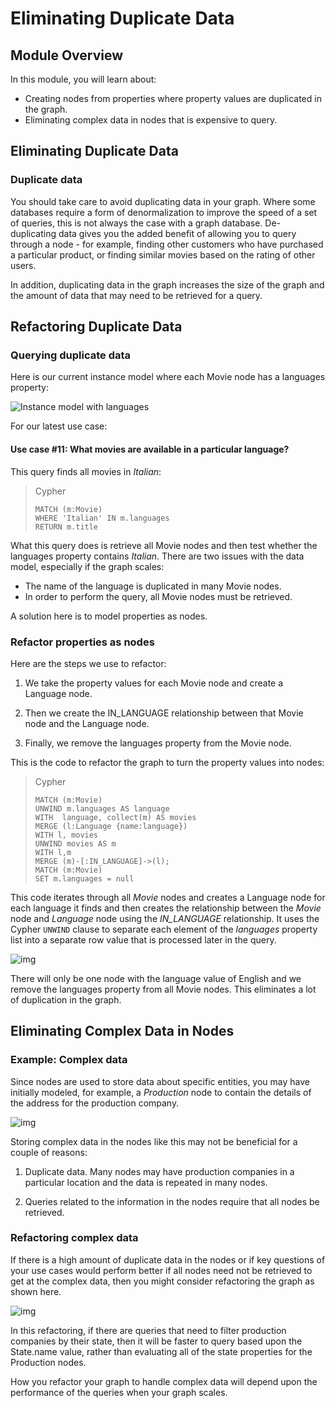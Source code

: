 # Eliminating Duplicate Data

## Module Overview

In this module, you will learn about:

- Creating nodes from properties where property values are duplicated in the graph.
- Eliminating complex data in nodes that is expensive to query.

## Eliminating Duplicate Data

### Duplicate data

You should take care to avoid duplicating data in your graph. Where some databases require a form of denormalization to improve the speed of a set of queries, this is not always the case with a graph database. De-duplicating data gives you the added benefit of allowing you to query through a node - for example, finding other customers who have purchased a particular product, or finding similar movies based on the rating of other users.

In addition, duplicating data in the graph increases the size of the graph and the amount of data that may need to be retrieved for a query.

## Refactoring Duplicate Data

### Querying duplicate data

Here is our current instance model where each Movie node has a languages property:

![Instance model with languages](./img/1.png)

For our latest use case:

#### Use case #11: What movies are available in a particular language?

This query finds all movies in _Italian_:

> Cypher
>
> ```cypher
> MATCH (m:Movie)
> WHERE 'Italian' IN m.languages
> RETURN m.title
> ```

What this query does is retrieve all Movie nodes and then test whether the languages property contains _Italian_. There are two issues with the data model, especially if the graph scales:

- The name of the language is duplicated in many Movie nodes.
- In order to perform the query, all Movie nodes must be retrieved.

A solution here is to model properties as nodes.

### Refactor properties as nodes

Here are the steps we use to refactor:

1. We take the property values for each Movie node and create a Language node.

2. Then we create the IN_LANGUAGE relationship between that Movie node and the Language node.

3. Finally, we remove the languages property from the Movie node.

This is the code to refactor the graph to turn the property values into nodes:

> Cypher
>
> ```cypher
> MATCH (m:Movie)
> UNWIND m.languages AS language
> WITH  language, collect(m) AS movies
> MERGE (l:Language {name:language})
> WITH l, movies
> UNWIND movies AS m
> WITH l,m
> MERGE (m)-[:IN_LANGUAGE]->(l);
> MATCH (m:Movie)
> SET m.languages = null
> ```

This code iterates through all _Movie_ nodes and creates a Language node for each language it finds and then creates the relationship between the _Movie_ node and _Language_ node using the _IN_LANGUAGE_ relationship. It uses the Cypher `UNWIND` clause to separate each element of the _languages_ property list into a separate row value that is processed later in the query.

![img](./img/2.png)

There will only be one node with the language value of English and we remove the languages property from all Movie nodes. This eliminates a lot of duplication in the graph.

## Eliminating Complex Data in Nodes

### Example: Complex data

Since nodes are used to store data about specific entities, you may have initially modeled, for example, a _Production_ node to contain the details of the address for the production company.

![img](./img/3.png)

Storing complex data in the nodes like this may not be beneficial for a couple of reasons:

1. Duplicate data. Many nodes may have production companies in a particular location and the data is repeated in many nodes.

2. Queries related to the information in the nodes require that all nodes be retrieved.

### Refactoring complex data

If there is a high amount of duplicate data in the nodes or if key questions of your use cases would perform better if all nodes need not be retrieved to get at the complex data, then you might consider refactoring the graph as shown here.

![img](./img/4.png)

In this refactoring, if there are queries that need to filter production companies by their state, then it will be faster to query based upon the State.name value, rather than evaluating all of the state properties for the Production nodes.

How you refactor your graph to handle complex data will depend upon the performance of the queries when your graph scales.
